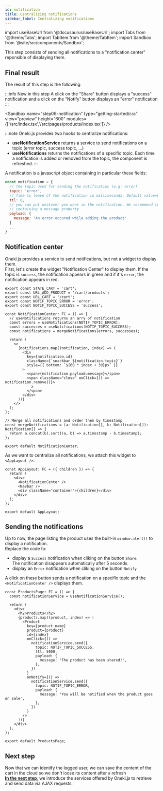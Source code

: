 ```yaml
---
id: notification
title: Centralizing notifications
sidebar_label: Centralizing notifications
---
```


import useBaseUrl from '@docusaurus/useBaseUrl';
import Tabs from '@theme/Tabs';
import TabItem from '@theme/TabItem';
import Sandbox from '@site/src/components/Sandbox';

This step consists of sending all notifications to a "notification center" reponsible of displaying them.

## Final result

The result of this step is the following:

:::info New in this step
A click on the "Share" button displays a "success" notification and a click on the "Notify" button displays an "error" notification
:::

<Sandbox
name="step06-notification"
type="getting-started/cra"
view="preview"
height="600"
modules={['/src/index.tsx','/src/pages/products/index.tsx']}
/>

:::note
Oneki.js provides two hooks to centralize notifications:

- **useNotificationService** returns a service to send notifications on a topic (error topic, success topic, ...)
- **useNotifications** returns the notifications of a specific topic. Each time a notification is added or removed from the topic, the component is refreshed.
:::

A notification is a javascript object containing in particular these fields:

```javascript
const notification = {
  // the topic used for sending the notification (e.g: error)
  topic: 'error', 
  // Time to leave of the notification in milliseconds. Default value=0 (means no expiration)
  ttl: 0, 
  // you can put whatever you want in the notification. We recommend to create a payload object
  // containing a message property
  payload: { 
    message: "An error occured while adding the product"
  }
  ... 
}
```

## Notification center
Oneki.js provides a service to send notifications, but not a widget to display them.<br/>
First, let's create the widget "Notification Center" to display them. If the topic is `success`, the notification appears in green and if it's `error`, the notification appears in red.

```tsx {4-5} title="src/modules/core/libs/constants.ts"
export const STATE_CART = 'cart';
export const URL_ADD_PRODUCT = '/cart/products';
export const URL_CART = '/cart';
export const NOTIF_TOPIC_ERROR = 'error';
export const NOTIF_TOPIC_SUCCESS = 'success';
```

```tsx title="src/modules/core/components/NotificationCenter.tsx"
const NotificationCenter: FC = () => {
  // useNotifications returns an arry of notification
  const errors = useNotifications(NOTIF_TOPIC_ERROR);
  const successes = useNotifications(NOTIF_TOPIC_SUCCESS);
  const notifications = mergeNotifications(errors, successes);

  return (
    <>
      {notifications.map((notification, index) => (
        <div
          key={notification.id}
          className={`snackbar ${notification.topic}`}
          style={{ bottom: `${60 * index + 30}px` }}
        >
          <span>{notification.payload.message}</span>
          <span className="close" onClick={() => notification.remove()}>
            x
          </span>
        </div>
      ))}
    </>
  );
};

// Merge all notifications and order them by timestamp
const mergeNotifications = (a: Notification[], b: Notification[]): Notification[] => {
  return a.concat(b).sort((a, b) => a.timestamp - b.timestamp);
};

export default NotificationCenter;
```

As we want to centralize all notifications, we attach this widget to `<AppLayout />`:

```tsx {6} title="src/modules/core/layouts/AppLyout.tsx"
const AppLayout: FC = ({ children }) => {
  return (
    <div>
      <NotificationCenter />
      <Navbar />
      <div className="container">{children}</div>
    </div>
  );
};

export default AppLayout;
```

## Sending the notifications

Up to now, the page listing the product uses the built-in `window.alert()` to display a notification.<br/>
Replace the code to:

- display a `Success` notification when cliking on the button `Share`.<br/>The notification disappears automatically after 5 seconds.
- display an `Error` notification when cliking on the button `Notify`

A click on these button sends a notification on a specific topic and the `<NotificationCenter />` displays them.

```tsx {2,12-28} title="src/pages/products/index.tsx"
const ProductsPage: FC = () => {
  const notificationService = useNotificationService();

  return (
    <div>
      <h2>Products</h2>
      {products.map((product, index) => (
        <Product
          key={product.name}
          product={product}
          id={index}
          onClick={() =>
            notificationService.send({
              topic: NOTIF_TOPIC_SUCCESS,
              ttl: 5000,
              payload: {
                message: 'The product has been shared!',
              },
            })
          }
          onNotify={() =>
            notificationService.send({
              topic: NOTIF_TOPIC_ERROR,
              payload: {
                message: 'You will be notified when the product goes on sale',
              },
            })
          }
        />
      ))}
    </div>
  );
};

export default ProductsPage;
```

## Next step
Now that we can identify the logged user, we can save the content of the cart in the cloud so we don't loose its content after a refresh<br/>
**[In the next step](error-handling)**, we introduce the services offered by Oneki.js to retrieve and send data via AJAX requests. 
